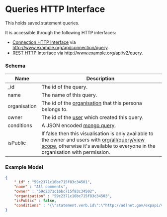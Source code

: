 ---
---

# Queries HTTP Interface

This holds saved statement queries.

It is accessible through the following HTTP interfaces:

- [Connection HTTP Interface](../http-connection) via http://www.example.org/api/connection/query.
- [REST HTTP Interface](../http-rest) via http://www.example.org/api/v2/query.

### Schema

Name | Description
--- | ---
_id | The id of the query.
name | The name of this query.
organisation | The id of the [organisation](../http-organisations#schema) that this persona belongs to.
owner | The id of the [user](../http-users#schema) which created this query.
conditions | A JSON encoded [mongo query](https://docs.mongodb.com/manual/tutorial/query-documents/).
isPublic | If false then this visualisation is only available to the owner and users with [org/all/query/view scope](../http-roles/#organisation-scopes), otherwise it's available to everyone in the organisation with permission.

### Example Model

```json
{
	"_id" : "59c2371c16bc715f83c34501",
	"name" : "All comments",
	"owner" : "59c2371c16bc715f83c34502",
	"organisation" : "59c2371c16bc715f83c34503",
	"isPublic" : false,
	"conditions" : "{\"statement.verb.id\":\"http://adlnet.gov/expapi/verbs/commented\"}"
}
```
